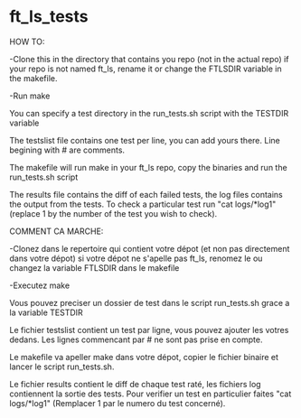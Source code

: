 ft_ls_tests
===========

HOW TO:

-Clone this in the directory that contains you repo (not in the actual repo)
if your repo is not named ft_ls, rename it or change the FTLSDIR variable in the makefile.

-Run make

You can specify a test directory in the run_tests.sh script with the TESTDIR variable

The testslist file contains one test per line, you can add yours there. Line begining with # are comments.

The makefile will run make in your ft_ls repo, copy the binaries and run the run_tests.sh script

The results file contains the diff of each failed tests, the log files contains the output from the tests.
To check a particular test run "cat logs/*log1" (replace 1 by the number of the test you wish to check).

COMMENT CA MARCHE:

-Clonez dans le repertoire qui contient votre dépot (et non pas directement dans votre dépot)
si votre dépot ne s'apelle pas ft_ls, renomez le ou changez la variable FTLSDIR dans le makefile

-Executez make

Vous pouvez preciser un dossier de test dans le script run_tests.sh grace a la variable TESTDIR

Le fichier testslist contient un test par ligne, vous pouvez ajouter les votres dedans. Les lignes commencant par # ne sont pas prise en compte.

Le makefile va apeller make dans votre dépot, copier le fichier binaire et lancer le script run_tests.sh.

Le fichier results contient le diff de chaque test raté, les fichiers log contiennent la sortie des tests.
Pour verifier un test en particulier faites "cat logs/*log1" (Remplacer 1 par le numero du test concerné).
